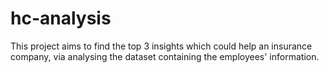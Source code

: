 # hc-analysis
This project aims to find the top 3 insights which could help an insurance company, via analysing the dataset containing the employees' information.
